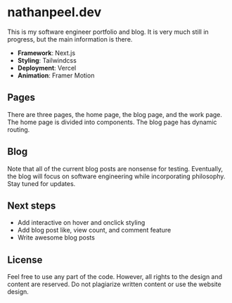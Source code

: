 
# nathanpeel.dev

This is my software engineer portfolio and blog. It is very much still in progress, but the main information is there. 
- **Framework**: Next.js
- **Styling**: Tailwindcss
- **Deployment**: Vercel
- **Animation**: Framer Motion

## Pages

There are three pages, the home page, the blog page, and the work page. The home page is divided into components. The blog page has dynamic routing. 

## Blog

Note that all of the current blog posts are nonsense for testing. Eventually, the blog will focus on software engineering while incorporating philosophy. Stay tuned for updates.

## Next steps

- Add interactive on hover and onclick styling
- Add blog post like, view count, and comment feature
- Write awesome blog posts

## License

Feel free to use any part of the code. However, all rights to the design and content are reserved. Do not plagiarize written content or use the website design.
